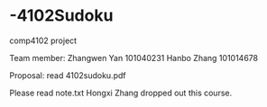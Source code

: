 # -4102Sudoku
comp4102 project

Team member:
Zhangwen Yan 101040231
Hanbo Zhang  101014678

Proposal:
read 4102sudoku.pdf

Please read note.txt
Hongxi Zhang dropped out this course.
